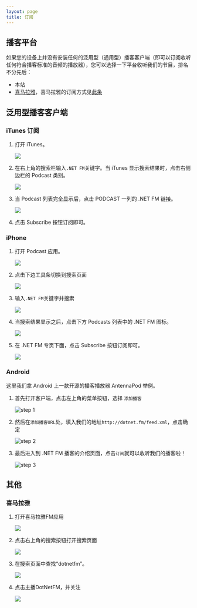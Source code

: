 ```yaml
---
layout: page
title: 订阅
---
```

## 播客平台
如果您的设备上并没有安装任何的泛用型（通用型）播客客户端（即可以订阅收听任何符合播客标准的音频的播放器），您可以选择一下平台收听我们的节目，排名不分先后：

* 本站
* [喜马拉雅](http://www.ximalaya.com/zhubo/45305355)，喜马拉雅的订阅方式见[此条](#ximalaya)

## 泛用型播客客户端
### iTunes 订阅
1.	打开 iTunes。

	![](http://7sbn7z.com5.z0.glb.clouddn.com/dotnet-itunes-01.png-dotnet) 
 
2.	在右上角的搜索栏输入`.NET FM`关键字。当 iTunes 显示搜索结果时，点击右侧边栏的 Podcast 类别。

    ![](http://7sbn7z.com5.z0.glb.clouddn.com/dotnet-itunes-02.png-dotnet) 

3.	当 Podcast 列表完全显示后，点击 PODCAST 一列的 .NET FM 链接。
    
	![](http://7sbn7z.com5.z0.glb.clouddn.com/dotnet-itunes-03.png-dotnet) 

4.	点击 Subscribe 按钮订阅即可。

### iPhone
1.	打开 Podcast 应用。

    ![](http://7sbn7z.com5.z0.glb.clouddn.com/dotnet-iphone-01.png-dotnet) 

2.	点击下边工具条切换到搜索页面

    ![](http://7sbn7z.com5.z0.glb.clouddn.com/dotnet-iphone-02.png-dotnet) 
 
3.	输入`.NET FM`关键字并搜索

    ![](http://7sbn7z.com5.z0.glb.clouddn.com/dotnet-iphone-03.png-dotnet) 
 
4.	当搜索结果显示之后，点击下方 Podcasts 列表中的 .NET FM 图标。

    ![](http://7sbn7z.com5.z0.glb.clouddn.com/dotnet-iphone-04.png-dotnet) 
 
5.	在 .NET FM 专页下面，点击 Subscribe 按钮订阅即可。

    ![](http://7sbn7z.com5.z0.glb.clouddn.com/dotnet-iphone-05.png-dotnet) 
 
### Android

这里我们拿 Android 上一款开源的播客播放器 AntennaPod 举例。

1. 首先打开客户端，点击左上角的菜单按钮，选择 `添加播客`

   ![step 1](http://7sbn7z.com5.z0.glb.clouddn.com/dotnet-android-01.jpg-dotnet)

2. 然后在`添加播客URL`处，填入我们的地址`http://dotnet.fm/feed.xml`，点击确定

   ![step 2](http://7sbn7z.com5.z0.glb.clouddn.com/dotnet-android-02.jpg-dotnet)

3. 最后进入到 .NET FM 播客的介绍页面，点击`订阅`就可以收听我们的播客啦！

   ![step 3](http://7sbn7z.com5.z0.glb.clouddn.com/dotnet-android-03.jpg-dotnet)


## 其他

### <a name="ximalaya"></a> 喜马拉雅

1.  打开喜马拉雅FM应用

    ![](http://7sbn7z.com5.z0.glb.clouddn.com/dotnet-ximalaya-01.png-dotnet) 
    
2.  点击右上角的搜索按钮打开搜索页面

    ![](http://7sbn7z.com5.z0.glb.clouddn.com/dotnet-ximalaya-02.png-dotnet) 
    
3. 在搜索页面中查找“dotnetfm”。

    ![](http://7sbn7z.com5.z0.glb.clouddn.com/dotnet-ximalaya-03.png-dotnet) 
    
4. 点击主播DotNetFM，并关注

    ![](http://7sbn7z.com5.z0.glb.clouddn.com/dotnet-ximalaya-04.png-dotnet) 
    
